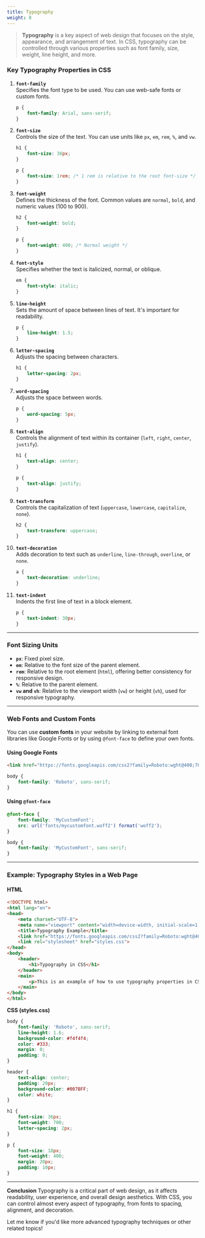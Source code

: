 ```yaml
---
title: Typography
weight: 8
---
```


> **Typography** is a key aspect of web design that focuses on the style, appearance, and arrangement of text. In CSS, typography can be controlled through various properties such as font family, size, weight, line height, and more.

### **Key Typography Properties in CSS**

1. **`font-family`**  
   Specifies the font type to be used. You can use web-safe fonts or custom fonts.

   ```css
   p {
       font-family: Arial, sans-serif;
   }
   ```

2. **`font-size`**  
   Controls the size of the text. You can use units like `px`, `em`, `rem`, `%`, and `vw`.

   ```css
   h1 {
       font-size: 36px;
   }

   p {
       font-size: 1rem; /* 1 rem is relative to the root font-size */
   }
   ```

3. **`font-weight`**  
   Defines the thickness of the font. Common values are `normal`, `bold`, and numeric values (100 to 900).

   ```css
   h2 {
       font-weight: bold;
   }

   p {
       font-weight: 400; /* Normal weight */
   }
   ```

4. **`font-style`**  
   Specifies whether the text is italicized, normal, or oblique.

   ```css
   em {
       font-style: italic;
   }
   ```

5. **`line-height`**  
   Sets the amount of space between lines of text. It's important for readability.

   ```css
   p {
       line-height: 1.5;
   }
   ```

6. **`letter-spacing`**  
   Adjusts the spacing between characters.

   ```css
   h1 {
       letter-spacing: 2px;
   }
   ```

7. **`word-spacing`**  
   Adjusts the space between words.

   ```css
   p {
       word-spacing: 5px;
   }
   ```

8. **`text-align`**  
   Controls the alignment of text within its container (`left`, `right`, `center`, `justify`).

   ```css
   h1 {
       text-align: center;
   }

   p {
       text-align: justify;
   }
   ```

9. **`text-transform`**  
   Controls the capitalization of text (`uppercase`, `lowercase`, `capitalize`, `none`).

   ```css
   h2 {
       text-transform: uppercase;
   }
   ```

10. **`text-decoration`**  
   Adds decoration to text such as `underline`, `line-through`, `overline`, or `none`.

    ```css
    a {
        text-decoration: underline;
    }
    ```

11. **`text-indent`**  
    Indents the first line of text in a block element.

    ```css
    p {
        text-indent: 30px;
    }
    ```

---

### **Font Sizing Units**
- **`px`**: Fixed pixel size.
- **`em`**: Relative to the font size of the parent element.
- **`rem`**: Relative to the root element (`html`), offering better consistency for responsive design.
- **`%`**: Relative to the parent element.
- **`vw` and `vh`**: Relative to the viewport width (`vw`) or height (`vh`), used for responsive typography.

---

### **Web Fonts and Custom Fonts**

You can use **custom fonts** in your website by linking to external font libraries like Google Fonts or by using `@font-face` to define your own fonts.

#### **Using Google Fonts**
```html
<link href="https://fonts.googleapis.com/css2?family=Roboto:wght@400;700&display=swap" rel="stylesheet">
```

```css
body {
    font-family: 'Roboto', sans-serif;
}
```

#### **Using `@font-face`**
```css
@font-face {
    font-family: 'MyCustomFont';
    src: url('fonts/mycustomfont.woff2') format('woff2');
}

body {
    font-family: 'MyCustomFont', sans-serif;
}
```

---

### **Example: Typography Styles in a Web Page**

#### **HTML**
```html
<!DOCTYPE html>
<html lang="en">
<head>
    <meta charset="UTF-8">
    <meta name="viewport" content="width=device-width, initial-scale=1.0">
    <title>Typography Example</title>
    <link href="https://fonts.googleapis.com/css2?family=Roboto:wght@400;700&display=swap" rel="stylesheet">
    <link rel="stylesheet" href="styles.css">
</head>
<body>
    <header>
        <h1>Typography in CSS</h1>
    </header>
    <main>
        <p>This is an example of how to use typography properties in CSS to style text on a web page.</p>
    </main>
</body>
</html>
```

 **CSS (styles.css)**
```css
body {
    font-family: 'Roboto', sans-serif;
    line-height: 1.6;
    background-color: #f4f4f4;
    color: #333;
    margin: 0;
    padding: 0;
}

header {
    text-align: center;
    padding: 20px;
    background-color: #007BFF;
    color: white;
}

h1 {
    font-size: 36px;
    font-weight: 700;
    letter-spacing: 2px;
}

p {
    font-size: 18px;
    font-weight: 400;
    margin: 20px;
    padding: 10px;
}
```

---

 **Conclusion**
Typography is a critical part of web design, as it affects readability, user experience, and overall design aesthetics. With CSS, you can control almost every aspect of typography, from fonts to spacing, alignment, and decoration.

Let me know if you'd like more advanced typography techniques or other related topics!

